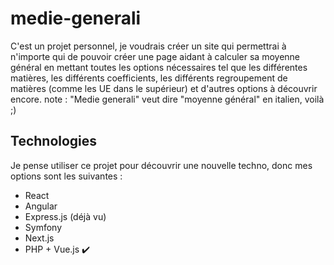 # medie-generali
C'est un projet personnel, je voudrais créer un site qui permettrai à n'importe qui de pouvoir créer une page aidant à calculer sa moyenne général en mettant toutes les options nécessaires tel que les différentes matières, les différents coefficients, les différents regroupement de matières (comme les UE dans le supérieur) et d'autres options à découvrir encore.
note : "Medie generali" veut dire "moyenne général" en italien, voilà ;)


## Technologies
Je pense utiliser ce projet pour découvrir une nouvelle techno, donc mes options sont les suivantes :
- React
- Angular
- Express.js (déjà vu)
- Symfony
- Next.js
- PHP + Vue.js  ✔️

